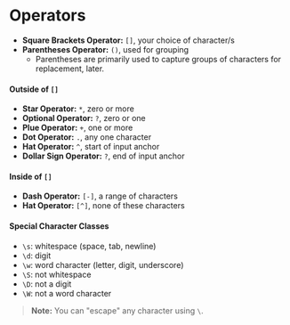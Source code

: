 # Operators
- **Square Brackets Operator:** `[]`, your choice of character/s
- **Parentheses Operator:** `()`, used for grouping
  - Parentheses are primarily used to capture groups of characters for replacement, later.

#### Outside of `[]`
- **Star Operator:** `*`, zero or more
- **Optional Operator:** `?`, zero or one
- **Plue Operator:** `+`, one or more
- **Dot Operator:** `.`, any one character
- **Hat Operator:** `^`, start of input anchor
- **Dollar Sign Operator:** `?`, end of input anchor

#### Inside of `[]`
- **Dash Operator:** `[-]`, a range of characters
- **Hat Operator:** `[^]`, none of these characters

#### Special Character Classes
- `\s`: whitespace (space, tab, newline)
- `\d`: digit
- `\w`: word character (letter, digit, underscore)
- `\S`: not whitespace
- `\D`: not a digit
- `\W`: not a word character

> **Note:** You can "escape" any character using `\`.
